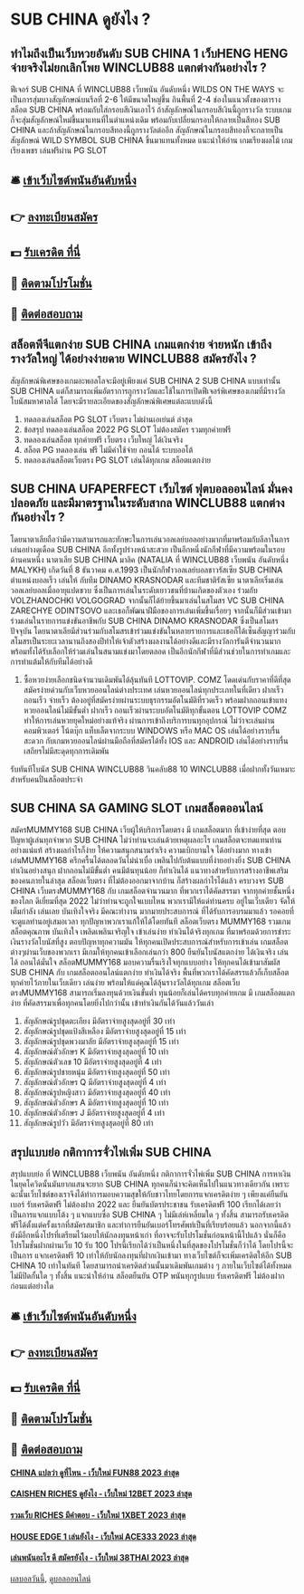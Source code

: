 # SUB CHINA ดูยังไง ?
## ทำไมถึงเป็นเว็บหวยอันดับ SUB CHINA 1 เว็บHENG HENG จ่ายจริงไม่ยกเลิกโพย WINCLUB88 แตกต่างกันอย่างไร ?
ฟีเจอร์ SUB CHINA ที่ WINCLUB88 เว็บพนัน อันดับหนึ่ง WILDS ON THE WAYS จะเป็นการสุ่มบางสัญลักษณ์บนรีลที่ 2-6 ให้มีขนาดใหญ่ขึ้น กินพื้นที่ 2-4 ช่องในแนวตั้งของตารางสล็อต SUB CHINA พร้อมกับใส่กรอบสีเงินเอาไว้ ถ้าสัญลักษณ์ในกรอบสีเงินนี้ถูกรางวัล ระบบเกมก็จะสุ่มสัญลักษณ์ใหม่ขึ้นมาแทนที่ในตำแหน่งเดิม พร้อมกับเปลี่ยนกรอบให้กลายเป็นสีทอง SUB CHINA และถ้าสัญลักษณ์ในกรอบสีทองนี้ถูกรางวัลต่ออีก สัญลักษณ์ในกรอบสีทองก็จะกลายเป็นสัญลักษณ์ WILD SYMBOL SUB CHINA ขึ้นมาแทนทั้งหมด
แนะนำให้อ่าน เกมเรียงผลไม้ เกมเรียงเพชร เล่นฟรีผ่าน PG SLOT

## 🛎 [เข้าเว็บไซต์พนันอันดับหนึ่ง](https://bit.ly/3SdLNi2)
## 👉 [ลงทะเบียนสมัคร](https://bit.ly/3SdLNi2)
## 💵 [รับเครดิต ที่นี่](https://bit.ly/3dyRKHj)
## 👑 [ติดตามโปรโมชั่น](https://bit.ly/3dyRKHj)
## 📱 [ติดต่อสอบถาม](https://bit.ly/3dyRKHj)

## สล็อตพีจีแตกง่าย SUB CHINA เกมแตกง่าย จ่ายหนัก เข้าถึงรางวัลใหญ่ ได้อย่างง่ายดาย WINCLUB88 สมัครยังไง ?
สัญลักษณ์พิเศษของเกมอะพอลโลจะมีอยู่เพียงแค่ SUB CHINA 2 SUB CHINA แบบเท่านั้น SUB CHINA แต่ก็สามารถเพิ่มอัตราการถูกรางวัลและใช้ในการเปิดฟีเจอร์พิเศษของเกมที่มีรางวัลโบนัสมหาศาลได้ โดยจะมีรายละเอียดของสัญลักษณ์พิเศษแต่ละแบบดังนี้
1. ทดลองเล่นสล็อต PG SLOT เว็บตรง ไม่ผ่านเอเย่นต์ ล่าสุด
2. ข้อสรุป ทดลองเล่นสล็อต 2022 PG SLOT ไม่ต้องสมัคร รวมทุกค่ายฟรี
3. ทดลองเล่นสล็อต ทุกค่ายฟรี เว็บตรง เว็บใหญ่ ได้เงินจริง
4. สล็อต PG ทดลองเล่น ฟรี ไม่มีค่าใช้จ่าย ถอนได้ ระบบออโต้
5. ทดลองเล่นสล็อตเว็บตรง PG SLOT เล่นได้ทุกเกม สล็อตแตกง่าย

## SUB CHINA UFAPERFECT เว็บไซต์ ฟุตบอลออนไลน์ มั่นคงปลอดภัย และมีมาตรฐานในระดับสากล WINCLUB88 แตกต่างกันอย่างไร ?
โดยนาตาเลียถือว่ามีความสามารถและทักษะในการเล่นวอลเลย์บอลอย่างมากที่มาพร้อมกับลีลาในการเล่นอย่างดุเดือด SUB CHINA อีกทั้งรูปร่างหน้าสะสวย เป็นอีกหนึ่งนักกีฬาที่มีความพร้อมในรอบด้านคนหนึ่ง
นาตาเลีย SUB CHINA มาลิค (NATALIA ที่ WINCLUB88 เว็บพนัน อันดับหนึ่ง MALYKH) เกิดวันที่ 8 ธันวาคม ค.ศ.1993 เป็นนักกีฬาวอลเลย์บอลชาวรัสเซีย SUB CHINA ตำแหน่งบอลเร็ว เล่นให้ กับทีม DINAMO KRASNODAR และทีมชาติรัสเซีย
นาตาเลียเริ่มเล่นวอลเลย์บอลเมื่ออายุแปดขวบ ซึ่งเป็นการเล่นในระดับเยาวชนที่บ้านเกิดของตัวเอง ร่วมกับ VOLZHANOCHKI VOLGOGRAD จากนั้นก็ได้ย้ายขึ้นมาเล่นในสโมสร VC SUB CHINA ZARECHYE ODINTSOVO และเธอก็พัฒนาฝีมือของการเล่นเพิ่มขึ้นเรื่อยๆ จากนั้นก็มีส่วนเข้ามาร่วมเล่นในรายการแข่งขันอาชีพกับ SUB CHINA DINAMO KRASNODAR ซึ่งเป็นสโมสรปัจจุบัน โดยนาตาเลียมีส่วนร่วมกับสโมสรเข้าร่วมแข่งขันในหลายรายการและเธอก็ได้เซ็นสัญญาร่วมกับสโมสรเป็นระยะเวลานานถึงสองปีทำให้เจ้าตัวสร้างผลงานได้อย่างดีและมีรางวัลการันตีจำนวนมาก พร้อมทั้งได้รับเลือกให้ร่วมเล่นในสนามแข่งมาโดยตลอด เป็นอีกนักกีฬาที่มีส่วนช่วยในการทำเกมและการทำแต้มให้กับทีมได้อย่างดี
1. ซื้อหวยง่ายเลือกชนิดจำนวนเดิมพันได้ลุ้นทันที LOTTOVIP. COMZ โดดเด่นกับราคาที่ดีที่สุด สมัครง่ายด่วนกับเว็บหวยออนไลน์ต่างประเทศ เล่นหวยออนไลน์ทุกประเภทในที่เดียว ฝากเร็ว ถอนเร็ว จ่ายเร็ว ต้องอยู่ที่สมัครง่ายผ่านระบบธุรกรรมอัตโนมัติที่รวดเร็ว พร้อมฝากถอนเข้าแทงหวยออนไลน์ไม่มีขั้นต่ำ ฝากเร็ว ถอนเร็วผ่านระบบอัตโนมัติทุกขั้นตอน LOTTOVIP COMZ ทำให้การเล่นหวยยุคใหม่อย่างแท้จริง ผ่านการเข้าถึงบริการบนทุกอุปกรณ์ ไม่ว่าจะเล่นผ่านคอมพิวเตอร์ โน้ตบุ๊ก แท็บเล็ตจากระบบ WINDOWS หรือ MAC OS เล่นได้อย่างราบรื่นสะดวก กับเกมหวยออนไลน์ผ่านมือถือที่สมัครได้ทั้ง IOS และ ANDROID เล่นได้อย่างราบรื่น เสถียรไม่มีสะดุดทุกการเดิมพัน

รับทันทีโบนัส SUB CHINA WINCLUB88 วินคลับ88 10 WINCLUB88 เมื่อฝากทั้งวันเหมาะสำหรับคนปั่นสล็อตประจำ

## SUB CHINA SA GAMING SLOT เกมสล็อตออนไลน์
สมัครMUMMY168 SUB CHINA เว็บผู้ให้บริการโดยตรง มี เกมสล็อตมาก ที่เข้าง่ายที่สุด ตอบปัญหาผู้เล่นทุกจำพวก SUB CHINA ไม่ว่าท่านจะเล่นด้วยเหตุผลอะไร เกมสล็อตจะทดแทนท่านอย่างแน่แท้ สร้างผลกำไรก็ง่าย ให้ความสนุกสนานร่าเริง ความเบิกบานใจ ได้อย่างมาก ทางเข้าเล่นMUMMY168 ครึกครื้นได้ตลอดวันไม่น่าเบื่อ เพลินไปกับต้นแบบที่ง่ายอย่างยิ่ง SUB CHINA ทำเงินอย่างสนุก ฝากถอนไม่มีขั้นต่ำ คนมีต้นทุนน้อย ก็ทำเงินได้ แนวทางสำหรับการสร้างอาชีพเสริม ของคนภายในล่าสุด สล็อตเว็บตรง ที่ไม่ต้องออกมาจากบ้าน ก็สร้างผลกำไรได้แล้ว ครบวงจร SUB CHINA เว็บตรงMUMMY168 กับ เกมสล็อตจำนวนมาก ที่พวกเราได้คัดสรรมา จากทุกค่ายชั้นหนึ่งของโลก ดีเยี่ยมที่สุด 2022 ไม่ว่าท่านจะถูกใจแบบไหน พวกเรามีให้แด่ท่านครบ อยู่ในเว็บเดียว จัดให้เต็มกำลัง เล่นเลย บันเทิงใจจริง มีคณะทำงาน มากมายประสบการณ์ ที่ได้รับการอบรมมาแล้ว รอคอยที่จะดูแลท่านอยู่เสมอเวลา ทุกปัญหาพวกเราแก้ให้ได้โดยทันที
สล็อตเว็บตรง MUMMY168 รวมเกมสล็อตคุณภาพ บันเทิงใจ เพลิดเพลินเจริญใจ เข้าเล่นง่าย ทำเงินได้จริงทุกเกม ที่มาพร้อมด้วยการชำระเงินรางวัลโบนัสที่สูง ตอบปัญหาทุกความมัน ให้ทุกคนเปิดประสบการณ์สำหรับการเข้าเล่น เกมสล็อต ต่างๆผ่านเว็บของพวกเรา มีเกมให้ทุกคนเข้าเลือกเล่นกว่า 800 ยืนยันโบนัสแตกง่าย ได้เงินจริง เล่นได้ ถอนได้มั่นใจ สล็อตMUMMY168 มอบความรื่นเริงใจทุกแบบอย่าง ให้ทุกคนได้เข้ามาสัมผัส SUB CHINA กับ เกมสล็อตออนไลน์แตกง่าย ทำเงินได้จริง พื้นที่พวกเราได้คัดสรรแล้วก็เก็บสล็อตทุกค่ายไว้ภายในเว็บเดียว เล่นง่าย พร้อมให้แด่คุณได้ลุ้นรางวัลได้ทุกเกม สล็อตเว็บตรงMUMMY168 สามารถเริ่มลงทุนด้วยเงินขั้นต่ำ ทุนน้อยก็เล่นได้ครบทุกค่ายเกม มี เกมสล็อตแตกง่าย ที่คัดสรรมาเพื่อทุกคนโดยยิ่งไปกว่านั้น เข้าทำเงินกันได้วันแล้ววันเล่า
1. สัญลักษณ์รูปชุดตะเกียง มีอัตราจ่ายสูงสุดอยู่ที่ 30 เท่า
2. สัญลักษณ์รูปชุดแป้งสีเหลือง มีอัตราจ่ายสูงสุดอยู่ที่ 15 เท่า
3. สัญลักษณ์รูปชุดพวงมาลัย มีอัตราจ่ายสูงสุดอยู่ที่ 15 เท่า
4. สัญลักษณ์ตัวอักษร K มีอัตราจ่ายสูงสุดอยู่ที่ 10 เท่า
5. สัญลักษณ์ตัวเลข 10 มีอัตราจ่ายสูงสุดอยู่ที่ 4 เท่า
6. สัญลักษณ์รูปชายหนุ่ม มีอัตราจ่ายสูงสุดอยู่ที่ 50 เท่า
7. สัญลักษณ์ตัวอักษร Q มีอัตราจ่ายสูงสุดอยู่ที่ 4 เท่า
8. สัญลักษณ์รูปหญิงสาว มีอัตราจ่ายสูงสุดอยู่ที่ 40 เท่า
9. สัญลักษณ์ตัวอักษร A มีอัตราจ่ายสูงสุดอยู่ที่ 10 เท่า
10. สัญลักษณ์ตัวอักษร J มีอัตราจ่ายสูงสุดอยู่ที่ 4 เท่า
11. สัญลักษณ์รูปวัว มีอัตราจ่ายสูงสุดอยู่ที่ 80 เท่า

## สรุปแบบย่อ กติกาการจั่วไพ่เพิ่ม SUB CHINA
สรุปแบบย่อ ที่ WINCLUB88 เว็บพนัน อันดับหนึ่ง กติกาการจั่วไพ่เพิ่ม SUB CHINA การหาเงินในยุคโควิดนั้นมันยากแสนจะยาก SUB CHINA ทุกคนก็น่าจะคิดเห็นไปในแนวทางเดียวกัน เพราะฉะนั้นเว็บไซต์ของเราจึงได้ทำการมอบความสุขให้กับชาวไทยโดยการแจกเครดิตง่าย ๆ เพียงแค่ยืนยันเบอร์ รับเครดิตฟรี ไม่ต้องฝาก 2022 และ ยืนยันบัตรประชาชน รับเครดิตฟรี 100 เรียกได้เลยว่าเป็นการแจกแบบโต้ง ๆ แจกแบบซื่อ SUB CHINA ๆ ไม่มีเล่ห์เหลี่ยมใด ๆ ทั้งสิ้น สามารถรับเครดิตฟรีได้ตั้งแต่ครั้งแรกที่สมัครสมาชิก และทำการยืนยันเบอร์โทรศัพท์เป็นที่เรียบร้อยแล้ว
นอกจากนี้แล้วยังมีอีกหนึ่งโปรที่เตรียมไว้มอบให้นักลงทุนหน้าเก่า ที่อาจจะรับโปรโมชั่นก่อนหน้านี้ไปแล้ว นั่นก็คือโปรโมชั่นฝากผ่านเว็บ 10 รับ 100 โปรนี้เรียกได้ว่าเป็นหนึ่งในที่สุดของโปรโมชั่นก็ว่าได้ โดยโปรนี้จะเป็นการ แจกเครดิตฟรี 10 เท่าให้กับนักลงทุนที่ฝากเงินเข้ามา ทางเว็บไซต์ก็จะเพิ่มเครดิตให้อีก SUB CHINA 10 เท่าในทันที โดยสามารถนำเครดิตส่วนนั้นมาเดิมพันเกมต่าง ๆ ภายในเว็บไซต์ได้ทั้งหมด ไม่มีปิดกั้นใด ๆ ทั้งสิ้น
แนะนำให้อ่าน สล็อตยืนยัน OTP พนันทุกรูปแบบ รับเครดิตฟรี ไม่ต้องฝากก่อนแต่อย่างใด

## 🛎 [เข้าเว็บไซต์พนันอันดับหนึ่ง](https://bit.ly/3SdLNi2)
## 👉 [ลงทะเบียนสมัคร](https://bit.ly/3SdLNi2)
## 💵 [รับเครดิต ที่นี่](https://bit.ly/3dyRKHj)
## 👑 [ติดตามโปรโมชั่น](https://bit.ly/3dyRKHj)
## 📱 [ติดต่อสอบถาม](https://bit.ly/3dyRKHj)

#### [CHINA แปลว่า ดูที่ไหน - เว็บใหม่ FUN88 2023 ล่าสุด](https://atom.io/themes/china%20แปลว่า%20ดูที่ไหน%20-%20เว็บใหม่%20fun88%202023%20ล่าสุด)
#### [CAISHEN RICHES ดูยังไง - เว็บใหม่ 12BET 2023 ล่าสุด](https://atom.io/themes/caishen%20riches%20ดูยังไง%20-%20เว็บใหม่%2012bet%202023%20ล่าสุด)
#### [รวมเว็บ RICHES มีคำตอบ - เว็บใหม่ 1XBET 2023 ล่าสุด](https://atom.io/themes/รวมเว็บ%20riches%20มีคำตอบ%20-%20เว็บใหม่%201xbet%202023%20ล่าสุด)
#### [HOUSE EDGE 1 เล่นยังไง - เว็บใหม่ ACE333 2023 ล่าสุด](https://atom.io/themes/house%20edge%201%20เล่นยังไง%20-%20เว็บใหม่%20ace333%202023%20ล่าสุด)
#### [เล่นพนันอะไร ดี สมัครยังไง - เว็บใหม่ 38THAI 2023 ล่าสุด](https://atom.io/themes/เล่นพนันอะไร%20ดี%20สมัครยังไง%20-%20เว็บใหม่%2038thai%202023%20ล่าสุด)

[ผลบอลวันนี้](https://siamsport.tv "ผลบอลวันนี้"), [ดูบอลออนไลน์](https://siamsport.tv/ดูบอลสด "ดูบอลออนไลน์")